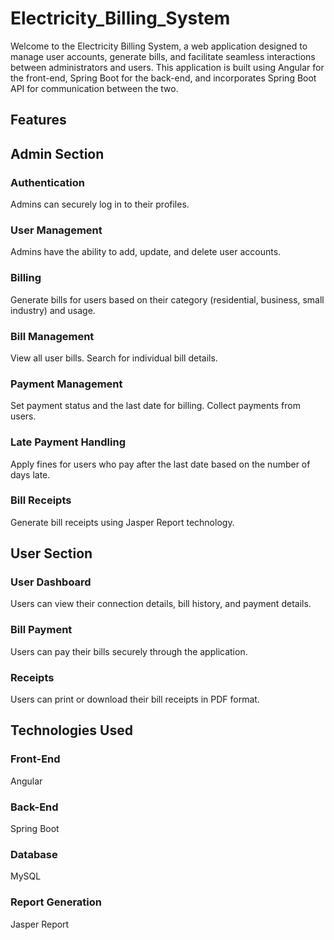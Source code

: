 # Electricity_Billing_System
Welcome to the Electricity Billing System, a web application designed to manage user accounts, generate bills, and facilitate seamless interactions between administrators and users. This application is built using Angular for the front-end, Spring Boot for the back-end, and incorporates Spring Boot API for communication between the two.

## Features

## Admin Section

### Authentication
Admins can securely log in to their profiles.

### User Management
Admins have the ability to add, update, and delete user accounts.

### Billing
Generate bills for users based on their category (residential, business, small industry) and usage.

### Bill Management
View all user bills. Search for individual bill details.

### Payment Management
Set payment status and the last date for billing. Collect payments from users.

### Late Payment Handling
Apply fines for users who pay after the last date based on the number of days late.

### Bill Receipts
Generate bill receipts using Jasper Report technology.

## User Section

### User Dashboard
Users can view their connection details, bill history, and payment details.

### Bill Payment
Users can pay their bills securely through the application.

### Receipts
Users can print or download their bill receipts in PDF format.

## Technologies Used

### Front-End
Angular

### Back-End
Spring Boot

### Database
MySQL

### Report Generation
Jasper Report

